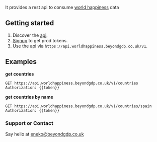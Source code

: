 It provides a rest api to consume [world happiness](https://worldhappiness.report/) data

## Getting started

1. Discover the [api](https://app.swaggerhub.com/apis-docs/beyond-gdp/wold-happiness_api/v1).
2. [Signup](https://world-happiness.auth.eu-west-1.amazoncognito.com/login) to get prod tokens. 
3. Use the api via `https://api.worldhappiness.beyondgdp.co.uk/v1`.

## Examples

**get countries**
```
GET https://api.worldhappiness.beyondgdp.co.uk/v1/countries
Authorization: {{token}}
```
**get countries by name**
```
GET https://api.worldhappiness.beyondgdp.co.uk/v1/countries/spain
Authorization: {{token}}
```

### Support or Contact

Say hello at [eneko@beyondgdp.co.uk](mailto:eneko@beyondgdp.co.uk)
